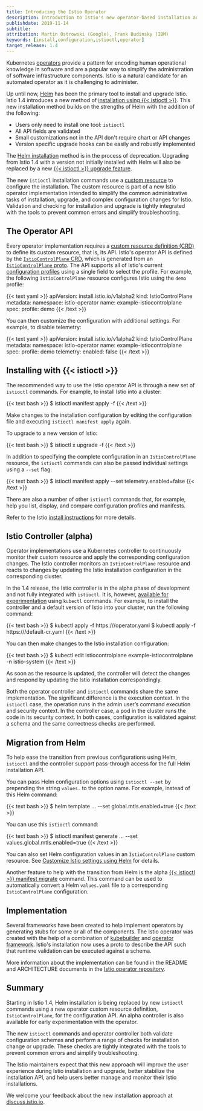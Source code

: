 ```yaml
---
title: Introducing the Istio Operator
description: Introduction to Istio's new operator-based installation and control plane management feature.
publishdate: 2019-11-14
subtitle:
attribution: Martin Ostrowski (Google), Frank Budinsky (IBM)
keywords: [install,configuration,istioctl,operator]
target_release: 1.4
---
```


Kubernetes [operators](https://kubernetes.io/docs/concepts/extend-kubernetes/operator/) provide
a pattern for encoding human operational knowledge in software and are a popular way to simplify
the administration of software infrastructure components. Istio is a natural candidate for an automated
operator as it is challenging to administer.

Up until now, [Helm](https://github.com/helm/helm) has been the primary tool to install and upgrade Istio.
Istio 1.4 introduces a new method of [installation using {{< istioctl >}}](/pt-br/docs/setup/install/istioctl/).
This new installation method builds on the strengths of Helm with the addition of the
following:

- Users only need to install one tool: `istioctl`
- All API fields are validated
- Small customizations not in the API don't require chart or API changes
- Version specific upgrade hooks can be easily and robustly implemented

The [Helm installation](https://archive.istio.io/1.4/docs/setup/install/helm/) method is in the process of deprecation. Upgrading from Istio
1.4 with a version not initially installed with Helm will also be replaced by a new
[{{< istioctl >}} upgrade feature](https://archive.istio.io/v1.4/docs/setup/upgrade/istioctl-upgrade/).

The new `istioctl` installation commands use a
[custom resource](https://kubernetes.io/docs/concepts/extend-kubernetes/api-extension/custom-resources/)
to configure the installation. The custom resource is part of a new Istio operator
implementation intended to simplify the common administrative tasks of installation, upgrade,
and complex configuration changes for Istio. Validation and checking for installation and upgrade
is tightly integrated with the tools to prevent common errors and simplify troubleshooting.

## The Operator API

Every operator implementation requires a
[custom resource definition (CRD)](https://kubernetes.io/docs/concepts/extend-kubernetes/api-extension/custom-resources/#customresourcedefinitions)
to define its custom resource, that is, its API. Istio's operator API is defined by the
[`IstioControlPlane` CRD](https://archive.istio.io/v1.4/docs/reference/config/istio.operator.v1alpha12.pb/),
which is generated from an
[`IstioControlPlane` proto](https://github.com/istio/operator/blob/release-1.4/pkg/apis/istio/v1alpha2/istiocontrolplane_types.proto).
The API supports all of Istio's current [configuration profiles](/pt-br/docs/setup/additional-setup/config-profiles/)
using a single field to select the profile. For example, the following `IstioControlPlane` resource
configures Istio using the `demo` profile:

{{< text yaml >}}
apiVersion: install.istio.io/v1alpha2
kind: IstioControlPlane
metadata:
  namespace: istio-operator
  name: example-istiocontrolplane
spec:
  profile: demo
{{< /text >}}

You can then customize the configuration with additional settings. For example, to disable telemetry:

{{< text yaml >}}
apiVersion: install.istio.io/v1alpha2
kind: IstioControlPlane
metadata:
  namespace: istio-operator
  name: example-istiocontrolplane
spec:
  profile: demo
  telemetry:
    enabled: false
{{< /text >}}

## Installing with {{< istioctl >}}

The recommended way to use the Istio operator API is through a new set of `istioctl` commands.
For example, to install Istio into a cluster:

{{< text bash >}}
$ istioctl manifest apply -f <your-istiocontrolplane-customresource>
{{< /text >}}

Make changes to the installation configuration by editing the configuration file and executing
`istioctl manifest apply` again.

To upgrade to a new version of Istio:

{{< text bash >}}
$ istioctl x upgrade -f <your-istiocontrolplane-config-changes>
{{< /text >}}

In addition to specifying the complete configuration in an `IstioControlPlane` resource,
the `istioctl` commands can also be passed individual settings using a `--set` flag:

{{< text bash >}}
$ istioctl manifest apply --set telemetry.enabled=false
{{< /text >}}

There are also a number of other `istioctl` commands that, for example, help you list, display,
and compare configuration profiles and manifests.

Refer to the Istio [install instructions](/pt-br/docs/setup/install/istioctl) for more details.

## Istio Controller (alpha)

Operator implementations use a Kubernetes controller to continuously monitor their custom resource
and apply the corresponding configuration changes. The Istio controller monitors an `IstioControlPlane`
resource and reacts to changes by updating the Istio installation configuration in the corresponding cluster.

In the 1.4 release, the Istio controller is in the alpha phase of development and not fully
integrated with `istioctl`. It is, however,
[available for experimentation](https://archive.istio.io/v1.23/docs/setup/install/operator/) using `kubectl` commands.
For example, to install the controller and a default version of Istio into your cluster,
run the following command:

{{< text bash >}}
$ kubectl apply -f https://<repo URL>/operator.yaml
$ kubectl apply -f https://<repo URL>/default-cr.yaml
{{< /text >}}

You can then make changes to the Istio installation configuration:

{{< text bash >}}
$ kubectl edit istiocontrolplane example-istiocontrolplane -n istio-system
{{< /text >}}

As soon as the resource is updated, the controller will detect the changes and respond by updating
the Istio installation correspondingly.

Both the operator controller and `istioctl` commands share the same implementation. The significant
difference is the execution context. In the `istioctl` case, the operation runs in the admin user’s
command execution and security context. In the controller case, a pod in the cluster runs the code
in its security context. In both cases, configuration is validated against a schema and the same correctness
checks are performed.

## Migration from Helm

To help ease the transition from previous configurations using Helm,
`istioctl` and the controller support pass-through access for the full Helm installation API.

You can pass Helm configuration options using `istioctl --set` by prepending the string `values.` to the option name.
For example, instead of this Helm command:

{{< text bash >}}
$ helm template ... --set global.mtls.enabled=true
{{< /text >}}

You can use this `istioctl` command:

{{< text bash >}}
$ istioctl manifest generate ... --set values.global.mtls.enabled=true
{{< /text >}}

You can also set Helm configuration values in an `IstioControlPlane` custom resource.
See [Customize Istio settings using Helm](/pt-br/docs/setup/install/istioctl/#customize-istio-settings-using-the-helm-api)
for details.

Another feature to help with the transition from Helm is the alpha
[{{< istioctl >}} manifest migrate](/pt-br/docs/reference/commands/istioctl/#istioctl-manifest-migrate) command.
This command can be used to automatically convert a Helm `values.yaml` file to a corresponding
`IstioControlPlane` configuration.

## Implementation

Several frameworks have been created to help implement operators by generating stubs for some or all of
the components. The Istio operator was created with the help of a combination of
[kubebuilder](https://github.com/kubernetes-sigs/kubebuilder) and
[operator framework](https://github.com/operator-framework). Istio's installation now uses a proto to
describe the API such that runtime validation can be executed against a schema.

More information about the implementation can be found in the README and ARCHITECTURE documents
in the [Istio operator repository](https://github.com/istio/operator).

## Summary

Starting in Istio 1.4, Helm installation is being replaced by new `istioctl` commands using
a new operator custom resource definition, `IstioControlPlane`, for the configuration API.
An alpha controller is also available for early experimentation with the operator.

The new `istioctl` commands and operator controller both validate configuration schemas and perform a range of
checks for installation change or upgrade. These checks are tightly integrated with the tools to prevent
common errors and simplify troubleshooting.

The Istio maintainers expect that this new approach will improve the user experience during Istio
installation and upgrade, better stabilize the installation API, and help users better manage and
monitor their Istio installations.

We welcome your feedback about the new installation approach at [discuss.istio.io](https://discuss.istio.io/).
